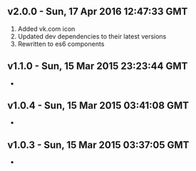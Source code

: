 v2.0.0 - Sun, 17 Apr 2016 12:47:33 GMT
--------------------------------------

1. Added vk.com icon
2. Updated dev dependencies to their latest versions
3. Rewritten to es6 components

v1.1.0 - Sun, 15 Mar 2015 23:23:44 GMT
--------------------------------------

-


v1.0.4 - Sun, 15 Mar 2015 03:41:08 GMT
--------------------------------------

-


v1.0.3 - Sun, 15 Mar 2015 03:37:05 GMT
--------------------------------------

-